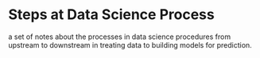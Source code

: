 <h1>Steps at Data Science Process</h1>
<p>a set of notes about the processes in data science procedures from upstream to downstream in treating data to building models for prediction.</p>